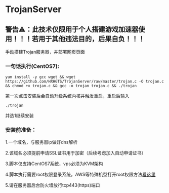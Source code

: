 # TrojanServer

## 警告⚠：此技术仅限用于个人搭建游戏加速器使用！！！若用于其他违法目的，后果自负！！！

手动搭建Trojan服务器，并部署网页页面

### 一句话执行(CentOS7):
```
yum install -y gcc wget && wget https://github.com/HXHGTS/TrojanServer/raw/master/trojan.c -O trojan.c && chmod +x trojan.c && gcc -o trojan trojan.c && ./trojan
```

第一次点击安装后会自动升级系统内核并触发重启，重启后输入
```
./trojan
```
并选1继续安装

### 安装前准备：

1.一个域名，与服务器ip做好dns解析

2.该域名必须提前申请SSL证书用于加密（后续考虑加入自动申请证书）

3.脚本仅支持CentOS7系统，vps必须为KVM架构

4.脚本执行需要root权限登录系统，AWS等特殊机型打开root权限方法[看这里](https://hxhgts.github.io/AWSECSRoot/)

5.请在服务器后台防火墙放行tcp443(https)端口
